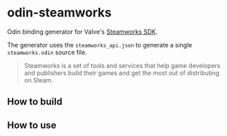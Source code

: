 # odin-steamworks
Odin binding generator for Valve's [Steamworks SDK](https://partner.steamgames.com/doc/sdk).

The generator uses the `steamworks_api.json` to generate a single `steamworks.odin` source file.

> Steamworks is a set of tools and services that help game developers and publishers build
> their games and get the most out of distributing on Steam.

## How to build

## How to use
